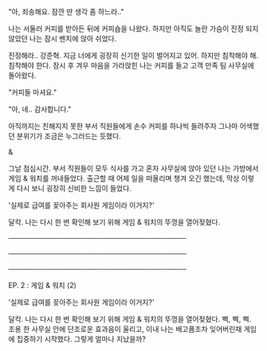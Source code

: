 "아, 죄송해요. 잠깐 딴 생각 좀 하느라.."

나는 서둘러 커피를 받아든 뒤에 커피숍을 나왔다. 하지만 아직도 놀란 가슴이 진정 되지 않았던 나는 잠시 벤치에 앉아 쉬었다.

진정해라.. 강준혁. 지금 너에게 굉장히 신기한 일이 벌어지고 있어. 하지만 침착해야 해. 침착해야 한다. 잠시 후 겨우 마음을 가라앉힌 나는 커피를 들고 고객 만족 팀 사무실에 돌아왔다.

"커피들 마셔요."

"아, 네.. 감사합니다."

아직까지는 친해지지 못한 부서 직원들에게 손수 커피를 하나씩 들려주자 그나마 어색했던 분위기가 조금은 누그러드는 듯했다.

&

그날 점심시간. 부서 직원들이 모두 식사를 가고 혼자 사무실에 앉아 있던 나는 가방에서 게임 & 워치를 꺼내들었다. 출근할 때 어제 일을 떠올리며 챙겨 오긴 했는데, 막상 이렇게 다시 보니 굉장히 신비한 느낌이 들었다.

'실제로 급여를 꽂아주는 회사원 게임이라 이거지?'

달칵. 나는 다시 한 번 확인해 보기 위해 게임 & 워치의 뚜껑을 열어젖혔다.

────────────────────────────────────

────────────────────────────────────

────────────────────────────────────

EP. 2 : 게임 & 워치 (2)

'실제로 급여를 꽂아주는 회사원 게임이라 이거지?'

달칵. 나는 다시 한 번 확인해 보기 위해 게임 & 워치의 뚜껑을 열어젖혔다. 삑, 삑, 삑. 조용 한 사무실 안에 단조로운 효과음이 울리고, 이내 나는 배고픔조차 잊어버린채 게임에 집중하기 시작했다. 그렇게 얼마나 지났을까?